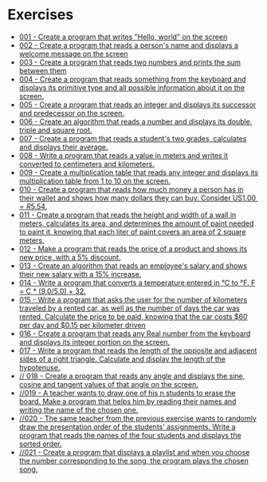 
# Exercises

- [001 - Create a program that writes "Hello, world" on the screen](exercises/001.dart)
- [002 - Create a program that reads a person's name and displays a welcome message on the screen](exercises/002.dart)
- [003 - Create a program that reads two numbers and prints the sum between them](exercises/003.dart)
- [004 - Create a program that reads something from the keyboard and displays its primitive type and all possible information about it on the screen.](exercises/004.dart)
- [005 - Create a program that reads an integer and displays its successor and predecessor on the screen.](exercises/005.dart)
- [006 - Create an algorithm that reads a number and displays its double, triple and square root.](exercises/006.dart)
- [007 - Create a program that reads a student's two grades, calculates and displays their average.](exercises/007.dart)
- [008 - Write a program that reads a value in meters and writes it converted to centimeters and kilometers.](exercises/008.dart)
- [009 - Create a multiplication table that reads any integer and displays its multiplication table from 1 to 10 on the screen.](exercises/009.dart)
- [010 - Create a program that reads how much money a person has in their wallet and shows how many dollars they can buy. Consider US$1.00 = R$5.54.](exercises/010.dart)
- [011 - Create a program that reads the height and width of a wall in meters, calculates its area, and determines the amount of paint needed to paint it, knowing that each liter of paint covers an area of 2 square meters.](exercises/011.dart)
- [012 - Make a program that reads the price of a product and shows its new price, with a 5% discount.](exercises/012.dart)
- [013 - Create an algorithm that reads an employee's salary and shows their new salary with a 15% increase.](exercises/013.dart)
- [014 - Write a program that converts a temperature entered in °C to °F. F = C * (9.0/5.0) + 32.](exercises/014.dart)
- [015 - Write a program that asks the user for the number of kilometers traveled by a rented car, as well as the number of days the car was rented. Calculate the price to be paid, knowing that the car costs $60 per day and $0.15 per kilometer driven](exercises/015.dart)
- [016 - Create a program that reads any Real number from the keyboard and displays its integer portion on the screen.](exercises/016.dart)
- [017 -  Write a program that reads the length of the opposite and adjacent sides of a right triangle. Calculate and display the length of the hypotenuse.](exercises/017.dart)
- [// 018 - Create a program that reads any angle and displays the sine, cosine and tangent values of that angle on the screen.](exercises/018.dart)
- [//019 - A teacher wants to draw one of his n students to erase the board. Make a program that helps him by reading their names and writing the name of the chosen one.](exercises/019.dart)
- [//020 - The same teacher from the previous exercise wants to randomly draw the presentation order of the students' assignments. Write a program that reads the names of the four students and displays the sorted order.](exercises/020.dart) 
- [//021 - Create a program that displays a playlist and when you choose the number corresponding to the song, the program plays the chosen song.](exercises/021.dart) 
